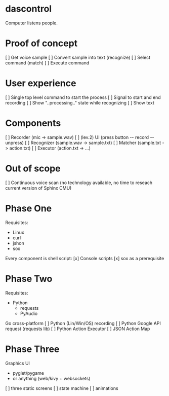 dascontrol
==========

Computer listens people.


Proof of concept
================

[ ] Get voice sample
[ ] Convert sample into text (recognize)
[ ] Select command (match)
[ ] Execute command


User experience
===============
[ ] Single top level command to start the process
[ ] Signal to start and end recording
[ ] Show "..processing.." state while recognizing
[ ] Show text


Components
==========
[ ] Recorder   (mic -> sample.wav)
  [ ] (lev.2) UI (press button -- record -- unpress)
[ ] Recognizer (sample.wav -> sample.txt)
[ ] Matcher    (sample.txt -> action.txt)
[ ] Executor   (action.txt -> ...)


Out of scope
=============
[ ] Continuous voice scan
     (no technology available, no time to reseach
      current version of Sphinx CMU)


Phase One
=========
Requisites:
 * Linux
 * curl
 * jshon
 * sox

Every component is shell script:
[x] Console scripts
[x] sox as a prerequisite


Phase Two
=========
Requisites:
 * Python
   * requests
   * PyAudio

Go cross-platform
[ ] Python (Lin/Win/OS) recording
[ ] Python Google API request (requests lib)
[ ] Python Action Executor
[ ] JSON Action Map


Phase Three
===========
Graphics UI
  * pyglet/pygame
  * or anything (web/kivy + websockets)

[ ] three static screens
[ ] state machine
[ ] animations
